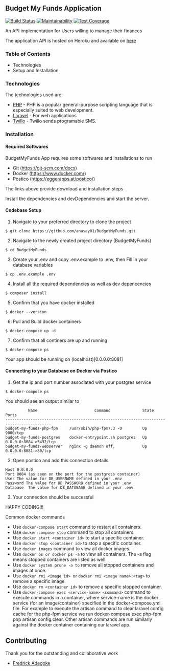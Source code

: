 ## Budget My Funds Application

[![Build Status](https://travis-ci.org/anasey01/BudgetMyFunds.svg?branch=master)](https://travis-ci.org/anasey01/BudgetMyFunds)
[![Maintainability](https://api.codeclimate.com/v1/badges/e47bb498fd283c8d8b47/maintainability)](https://codeclimate.com/github/anasey01/BudgetMyFunds/maintainability)
[![Test Coverage](https://api.codeclimate.com/v1/badges/e47bb498fd283c8d8b47/test_coverage)](https://codeclimate.com/github/anasey01/BudgetMyFunds/test_coverage)


An API implementation for Users willing to manage their finances

The application API is hosted on Heroku and available on [here](http://core-api.budgetmyfunds.com)

### Table of Contents

  - Technologies
  - Setup and Installation

### Technologies
The technologies used are:

* [PHP](http://www.php.net/) - PHP is a popular general-purpose scripting language that is especially suited to web development.
* [Laravel](https://laravel.com/docs/6.x) - For web applications
* [Twillo](https://www.twilio.com/docs/usage/api) - Twillo sends programable SMS.

### Installation

#### Required Softwares

BudgetMyFunds App requires some softwares and Installations to run

- Git (https://git-scm.com/docs)
- Docker (https://www.docker.com/)
- Postico (https://eggerapps.at/postico/)

The links above provide download and installation steps

Install the dependencies and devDependencies and start the server.

#### Codebase Setup

1. Navigate to your preferred directory to clone the project

```
$ git clone https://github.com/anasey01/BudgetMyFunds.git

```

2. Navigate to the newly created project directory (BudgetMyFunds)

```
$ cd BudgetMyFunds

```

3. Create your .env and copy .env.example to .env, then Fill in your database variables

```
$ cp .env.example .env

```

4. Install all the required dependencies as well as dev depencencies

```
$ composer install

```

5. Confirm that you have docker installed

```
$ docker --version

```

6. Pull and Build docker containers

```
$ docker-compose up -d 

```

7. Confirm that all continers are up and running

```
$ docker-compose ps

```

Your app should be running on (localhost)[0.0.0.0:8081]

####   Connecting to your Database on Docker via Postico

1. Get the ip and port number associated with your postgres service

```
$ docker-compose ps

```
You should see an output similar to
```
          Name                         Command              State           Ports
------------------------------------------------------------------------------------------
budget-my-funds-php-fpm     /usr/sbin/php-fpm7.3 -O         Up      9000/tcp
budget-my-funds-postgres    docker-entrypoint.sh postgres   Up      0.0.0.0:8084->5432/tcp
budget-my-funds-webserver   nginx -g daemon off;            Up      0.0.0.0:8081->80/tcp
```

2. Open postico and add this connection details
```
Host 0.0.0.0
Port 8084 (as seen on the port for the postgress container)
User The value for DB_USERNAME defined in your .env
Password The value for DB_PASSWORD defined in your .env
Database  The value for DB_DATABASE defined in your .env
```

3. Your connection should be successful

HAPPY CODING!!!

Common docker commands
 - Use `docker-compose start` command to restart all containers.
 - Use `docker-compose stop` command to stop all containers.
 - Use `docker start <container id>` to start a specific container.
 - Use `docker stop <container id>` to stop a specific container.
 - Use `docker images` command to view all docker images.
 - Use `docker ps or docker ps -a` to view all containers. The -a flag means stopped containers are listed as well.
 - Use `docker system prune -a to` remove all stopped containers and images at once.
 - Use `docker rmi <image id> `or `docker rmi <image name>:<tag>` to remove a specific image.
 - Use `docker rm <container id>` to remove a specific stopped container.
 - Use `docker-compose exec <service-name> <command>` command to execute commands in a container, where service-name is the docker service (for an image/container) specified in the docker-compose.yml file. For example to execute the artisan command to clear laravel config cache for the php-fpm service we run docker-compose exec php-fpm php artisan config:clear. Other artisan commands are run similarly against the docker container containing our laravel app.

## Contributing

Thank you for the outstanding and collaborative work
- [Fredrick Adegoke](https://github.com/Frediflexta)
